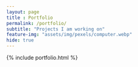 ```yaml
--- 
layout: page
title : Portfolio 
permalink: /portfolio/
subtitle: "Projects I am working on" 
feature-img: "assets/img/pexels/computer.webp"
hide: true
---
```


{% include portfolio.html %}